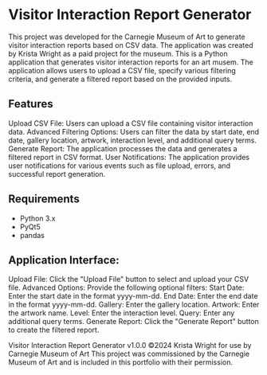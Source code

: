# Visitor Interaction Report Generator
This project was developed for the Carnegie Museum of Art to generate visitor interaction reports based on CSV data. The application was created by Krista Wright as a paid project for the museum.
This is a Python application that generates visitor interaction reports for an art musem. The application allows users to upload a CSV file, specify various filtering criteria, and generate a filtered report based on the provided inputs.

## Features
Upload CSV File: Users can upload a CSV file containing visitor interaction data.
Advanced Filtering Options: Users can filter the data by start date, end date, gallery location, artwork, interaction level, and additional query terms.
Generate Report: The application processes the data and generates a filtered report in CSV format.
User Notifications: The application provides user notifications for various events such as file upload, errors, and successful report generation.

## Requirements
- Python 3.x
- PyQt5
- pandas

## Application Interface:
Upload File: Click the "Upload File" button to select and upload your CSV file.
Advanced Options: Provide the following optional filters:
Start Date: Enter the start date in the format yyyy-mm-dd.
End Date: Enter the end date in the format yyyy-mm-dd.
Gallery: Enter the gallery location.
Artwork: Enter the artwork name.
Level: Enter the interaction level.
Query: Enter any additional query terms.
Generate Report: Click the "Generate Report" button to create the filtered report.

Visitor Interaction Report Generator v1.0.0 ©2024 Krista Wright for use by Carnegie Museum of Art
This project was commissioned by the Carnegie Museum of Art and is included in this portfolio with their permission.
